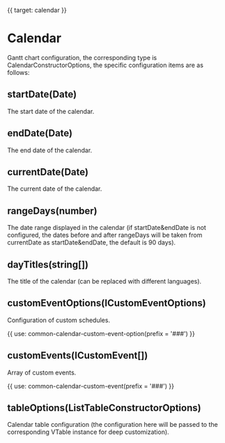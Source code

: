 {{ target: calendar }}

# Calendar

Gantt chart configuration, the corresponding type is CalendarConstructorOptions, the specific configuration items are as follows:

## startDate(Date)

The start date of the calendar.

## endDate(Date)

The end date of the calendar.

## currentDate(Date)

The current date of the calendar.

## rangeDays(number)

The date range displayed in the calendar (if startDate&endDate is not configured, the dates before and after rangeDays will be taken from currentDate as startDate&endDate, the default is 90 days).

## dayTitles(string[])

The title of the calendar (can be replaced with different languages).

## customEventOptions(ICustomEventOptions)

Configuration of custom schedules.

{{ use: common-calendar-custom-event-option(prefix = '###') }}

## customEvents(ICustomEvent[])

Array of custom events.

{{ use: common-calendar-custom-event(prefix = '###') }}

## tableOptions(ListTableConstructorOptions)

Calendar table configuration (the configuration here will be passed to the corresponding VTable instance for deep customization).